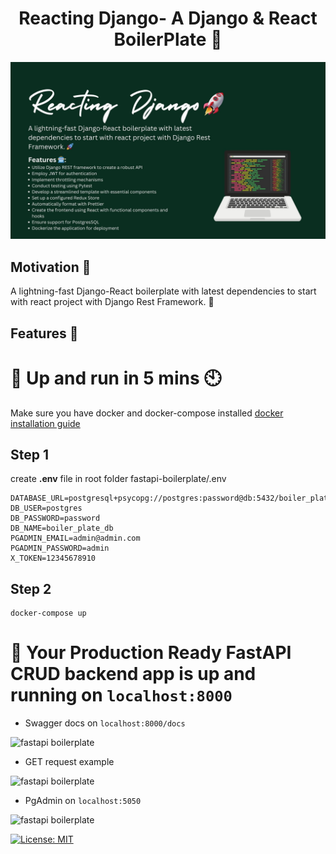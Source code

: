 <h1 align="center">Reacting Django- A Django & React BoilerPlate 🚀</h1>

[![Main](https://github.com/rimmelasghar/ReactingDjango-BoilerPlate/blob/main/image/README/reactingdjango2.jpg)](https://github.com/rimmelasghar/ReactingDjango-BoilerPlate/blob/main/image/README/reactingdjango2.jpg)

## Motivation 🎯

A lightning-fast Django-React boilerplate with latest dependencies to start with react project with Django Rest Framework. 🚀 

## Features 🚀


# 🚀 Up and run in 5 mins 🕙
Make sure you have docker and docker-compose installed [docker installation guide](https://docs.docker.com/compose/install/)
## Step 1
create **.env** file in root folder fastapi-boilerplate/.env
```
DATABASE_URL=postgresql+psycopg://postgres:password@db:5432/boiler_plate_db
DB_USER=postgres
DB_PASSWORD=password
DB_NAME=boiler_plate_db 
PGADMIN_EMAIL=admin@admin.com
PGADMIN_PASSWORD=admin
X_TOKEN=12345678910
```

## Step 2
```
docker-compose up
```

# 🎉 Your Production Ready FastAPI CRUD backend app is up and running on `localhost:8000`

- Swagger docs on `localhost:8000/docs`
<img src="https://github.com/rawheel/fastapi-boilerplate/blob/main/media/swagger%20docs.png" alt="fastapi boilerplate">

- GET request example

<img src="https://github.com/rawheel/fastapi-boilerplate/blob/main/media/swagger%20get%20docs.png" alt="fastapi boilerplate">


- PgAdmin on `localhost:5050`

<img src="https://github.com/rawheel/fastapi-boilerplate/blob/main/media/pgadmin.png" alt="fastapi boilerplate">

[![License: MIT](https://img.shields.io/badge/License-MIT-blue.svg)](https://opensource.org/licenses/MIT)